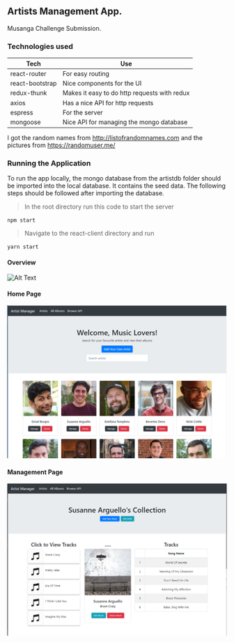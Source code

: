 ## Artists Management App.

Musanga Challenge Submission.


### Technologies used


| Tech | Use |
| ------------- | ------------- |
| react-router  | For easy routing |
| react-bootstrap  | Nice components for the UI  |
| redux-thunk  | Makes it easy to do http requests with redux  |
| axios  | Has a nice API for http requests  |
| espress  | For the server  |
| mongoose  | Nice API for managing the mongo database |


I got the random names from http://listofrandomnames.com and the pictures from https://randomuser.me/


### Running the Application

To run the app locally, the mongo database from the artistdb folder should be imported into the local database. It contains the seed data. The following steps should be followed after importing the database.

> In the root directory run this code to start the server

```
npm start

```

> Navigate to the react-client directory and run

```
yarn start

```


#### Overview

![Alt Text](screens.gif)

#### Home Page

![Alt Text](home.PNG)


#### Management Page

![Alt Text](manage.PNG)
